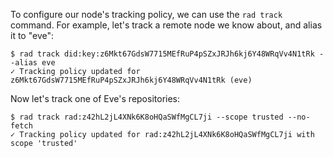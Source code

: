 To configure our node's tracking policy, we can use the `rad track` command.
For example, let's track a remote node we know about, and alias it to "eve":

```
$ rad track did:key:z6Mkt67GdsW7715MEfRuP4pSZxJRJh6kj6Y48WRqVv4N1tRk --alias eve
✓ Tracking policy updated for z6Mkt67GdsW7715MEfRuP4pSZxJRJh6kj6Y48WRqVv4N1tRk (eve)
```

Now let's track one of Eve's repositories:

```
$ rad track rad:z42hL2jL4XNk6K8oHQaSWfMgCL7ji --scope trusted --no-fetch
✓ Tracking policy updated for rad:z42hL2jL4XNk6K8oHQaSWfMgCL7ji with scope 'trusted'
```
